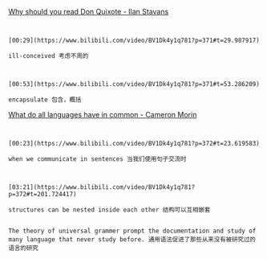 [Why should you read Don Quixote - Ilan Stavans](https://www.bilibili.com/video/BV1Dk4y1q781?p=371)


```ad-note


[00:29](https://www.bilibili.com/video/BV1Dk4y1q781?p=371#t=29.987917)

ill-conceived 考虑不周的

```

```ad-note


[00:53](https://www.bilibili.com/video/BV1Dk4y1q781?p=371#t=53.286209)

encapsulate 包含，概括

```

[What do all languages have in common - Cameron Morin](https://www.bilibili.com/video/BV1Dk4y1q781?p=372)


```ad-note


[00:23](https://www.bilibili.com/video/BV1Dk4y1q781?p=372#t=23.619583)

when we communicate in sentences 当我们使用句子交流时

```

```ad-note


[03:21](https://www.bilibili.com/video/BV1Dk4y1q781?p=372#t=201.724417)

structures can be nested inside each other 结构可以互相嵌套

```

```ad-note

The theory of universal grammer prompt the documentation and study of many language that never study before. 通用语法促进了那些从来没有被研究过的语言的研究

```
